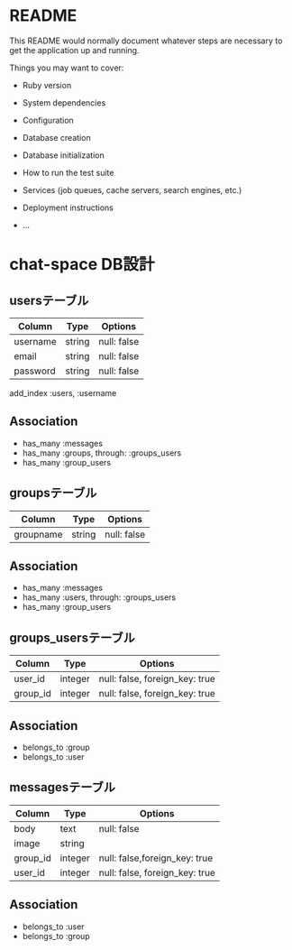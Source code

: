 # README

This README would normally document whatever steps are necessary to get the
application up and running.

Things you may want to cover:

* Ruby version

* System dependencies

* Configuration

* Database creation

* Database initialization

* How to run the test suite

* Services (job queues, cache servers, search engines, etc.)

* Deployment instructions

* ...

# chat-space DB設計
## usersテーブル
|Column|Type|Options|
|------|----|-------|
|username|string|null: false|
|email|string|null: false|
|password|string|null: false|

 add_index :users, :username

## Association
- has_many :messages
- has_many :groups, through: :groups_users
- has_many :group_users

## groupsテーブル
|Column|Type|Options|
|------|----|-------|
|groupname|string|null: false|
## Association
- has_many :messages
- has_many :users, through: :groups_users
- has_many :group_users

## groups_usersテーブル
|Column|Type|Options|
|------|----|-------|
|user_id|integer|null: false, foreign_key: true|
|group_id|integer|null: false, foreign_key: true|

## Association
- belongs_to :group
- belongs_to :user

## messagesテーブル
|Column|Type|Options|
|------|----|-------|
|body|text|null: false|
|image|string||
|group_id|integer|null: false,foreign_key: true|
|user_id|integer|null: false, foreign_key: true|

## Association
- belongs_to :user
- belongs_to :group
